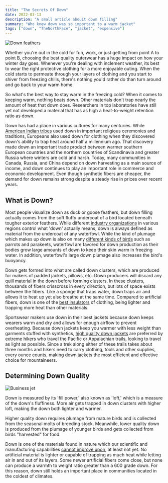 ```yaml
---
title: "The Secrets Of Down"
date: 2022-03-13
description: "A small article abouit down filling"
summary: "Who knew down was so important to a warm jacket"
tags: ["down", "TheNorthFace", "jacket", "expensive"]
---
```

![Down feathers](https://applegate-paul.mo.cloudinary.net/https://storage.googleapis.com/cloudinarymedia/hugocongo/Triple-FAT-Goose-Down-Natural-Insulator-1170x647_2ab3d199-1257-46a8-b0c4-bdec0d2630e8_2048x.progressive.jpg.webp)

Whether you're out in the cold for fun, work, or just getting from point A to point B, choosing the best quality outerwear has a huge impact on how your winter day goes. Whenever you're dealing with inclement weather, its best to wear the right protective clothing for a more enjoyable outing. When the cold starts to permeate through your layers of clothing and you start to shiver from freezing chills, there's nothing you'd rather do than turn around and go back to your warm home. 

So what's the best way to stay warm in the freezing cold? When it comes to keeping warm, nothing beats down. Other materials don't trap nearly the amount of heat that down does. Researchers in top laboratories have still yet not developed a material that has as high a heat-to-weight retention ratio as down. 

Down has had a place in various cultures for many centuries. While [American Indian tribes](https://en.wikipedia.org/wiki/Down_feather) used down in important religious ceremonies and traditions, Europeans also used down for clothing when they discovered down's ability to trap heat around half a millennium ago. That discovery made down an important trade product between warmer southern European countries and the northern countries of Scandinavia and greater Russia where winters are cold and harsh. Today, many communities in Canada, Russia, and China depend on down harvesting as a main source of income, and down continues to play an important role in commerce and economic development. Even though synthetic fibers are cheaper, the demand for down remains strong despite a steady rise in prices over recent years.

## What is Down?

Most people visualize down as duck or goose feathers, but down filling actually comes from the soft fluffy undercoat of a bird located beneath tougher exterior feathers. While different [industry organizations](http://www.idfl.com/info/articles/) in various regions control what 'down' actually means, down is always defined as material from the undercoat of any waterfowl. While the kind of plumage which makes up down is also on many [different kinds of birds](https://books.google.com/books?id=4d4DAAAAMBAJ&pg=PA68&hl=en#v=onepage&q&f=false) such as parrots and parakeets, waterfowl are favored for down production as their bodies grow large amounts of down to keep their skin warm in freezing water. In addition, waterfowl's large down plumage also increases the bird's buoyancy. 

Down gets formed into what are called down clusters, which are produced for makers of padded jackets, pillows, etc. Down producers will discard any quill material in the down before forming clusters. In these clusters, thousands of fibers crisscross in every direction, but lots of space exists between the fibers. Like a sponge that traps water, down traps air and allows it to heat up yet also breathe at the same time. Compared to artificial fibers, down is one of the [best insulators](http://wonderopolis.org/wonder/how-can-down-warm-you-up/) of clothing, being lighter and trapping more heat than other materials. 

Sportswear makers use down in their best jackets because down keeps wearers warm and dry and allows for enough airflow to prevent overheating. Because down jackets keep you warmer with less weight than garments stuffed with synthetics, [high quality down jackets](https://triplefatgoose.com/pages/crafting-a-better-down-jacket) are preferred by extreme hikers who travel the Pacific or Appalachian trails, looking to travel as light as possible. Since a trek along either of these trails takes about three months and hikers need to carry clothing, tools and other supplies, every ounce counts, making down jackets the most efficient and effective choice for mountaineers.

## Determining Down Quality

![Business jet](https://applegate-paul.mo.cloudinary.net/https://storage.googleapis.com/cloudinarymedia/images/Gulfstream-G400.jpg)


Down is measured by its 'fill power,' also known as 'loft,' which is a measure of the down's fluffiness. More air gets trapped in down clusters with higher loft, making the down both lighter and warmer.

Higher quality down requires plumage from mature birds and is collected from the seasonal molts of breeding stock. Meanwhile, lower quality down is produced from the plumage of younger birds and gets collected from birds "harvested" for food. 

Down is one of the materials found in nature which our scientific and manufacturing capabilities [cannot improve upon](http://sectionhiker.com/thermoball-synthetic-insulation-vs-goose-down/), at least not yet. No artificial material is lighter or capable of trapping as much heat while letting air in and out of its layers. Some newer artificial fibers come close, but none can produce a warmth to weight ratio greater than a 600 grade down. For this reason, down still holds an important place in communities located in the coldest of climates.

